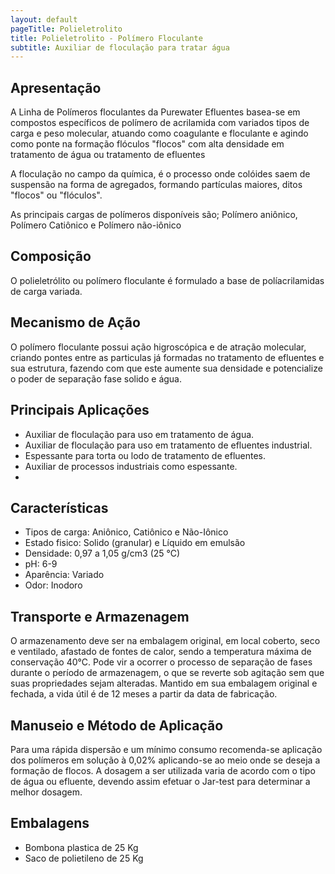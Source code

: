```yaml
---
layout: default
pageTitle: Polieletrolito
title: Polieletrolito - Polímero Floculante
subtitle: Auxiliar de floculação para tratar água
---
```


## Apresentação
A Linha de Polímeros floculantes da Purewater Efluentes basea-se em compostos específicos de polímero de acrilamida com variados tipos de carga e peso molecular, atuando como coagulante e floculante e agindo como ponte na formação flóculos "flocos" com alta densidade em tratamento de água ou tratamento de efluentes

A floculação no campo da química, é o processo onde colóides saem de suspensão na forma de agregados, formando partículas maiores, ditos "flocos" ou "flóculos". 

As principais cargas de polímeros disponíveis são; Polímero aniônico, Polímero Catiônico e Polímero não-iônico

## Composição
O polieletrólito ou polímero floculante é formulado a base de políacrilamidas de carga variada. 

## Mecanismo de Ação
O polímero floculante possui ação higroscópica e de atração molecular, criando pontes entre as particulas já formadas no tratamento de efluentes e sua estrutura, fazendo com que este aumente sua densidade e potencialize o poder de separação fase solido e água.


## Principais Aplicações

- Auxiliar de floculação para uso em tratamento de água.
- Auxiliar de floculação para uso em tratamento de efluentes industrial.
- Espessante para torta ou lodo de tratamento de efluentes.
- Auxiliar de processos industriais como espessante.
- 



## Características

- Tipos de carga: Aniônico, Catiônico e Não-Iônico
- Estado fisico: Solido (granular) e Líquido em emulsão
- Densidade: 0,97 a 1,05 g/cm3 (25 °C)
- pH: 6-9
- Aparência: Variado
- Odor: Inodoro

## Transporte e Armazenagem
O armazenamento deve ser na embalagem original, em local coberto, seco e ventilado, afastado de fontes de calor, sendo a temperatura máxima de conservação 40°C. 
Pode vir a ocorrer o processo de separação de fases durante o período de armazenagem, o que se reverte sob agitação sem que suas propriedades sejam alteradas. 
Mantido em sua embalagem original e fechada, a vida útil é de 12 meses a partir da data de  fabricação.

## Manuseio e Método de Aplicação
Para uma rápida dispersão e um mínimo consumo recomenda-se aplicação dos polímeros em solução à 0,02% aplicando-se ao meio onde se deseja a formação de flocos. 
A dosagem a ser utilizada varia de acordo com o tipo de água ou efluente, devendo assim efetuar o Jar-test para determinar a melhor dosagem.



## Embalagens

- Bombona plastica de 25 Kg
- Saco de polietileno de 25 Kg
